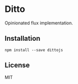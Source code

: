 # Ditto

Opinionated flux implementation.

## Installation

```
npm install --save dittojs
```

## License

MIT
